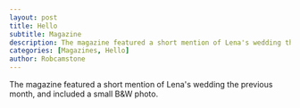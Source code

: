 ```yaml
---
layout: post
title: Hello
subtitle: Magazine
description: The magazine featured a short mention of Lena's wedding the previous month, and included a small B&W photo.
categories: [Magazines, Hello]
author: Robcamstone
---
```


The magazine featured a short mention of Lena's wedding the previous month, and included a small B&W photo.
